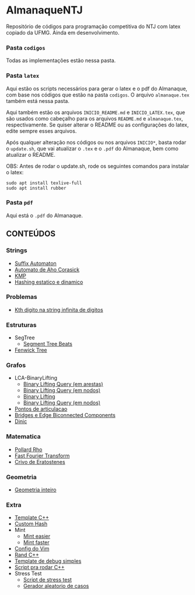 # AlmanaqueNTJ

Repositório de códigos para programação competitiva do NTJ com latex copiado da UFMG.
Ainda em desenvolvimento.

### Pasta `codigos`

Todas as implementações estão nessa pasta.

### Pasta `latex`

Aqui estão os scripts necessários para gerar o latex e o pdf do Almanaque, com base nos códigos que estão na pasta `codigos`. O arquivo `almanaque.tex` também está nessa pasta.

Aqui também estão os arquivos `INICIO_README.md` e `INICIO_LATEX.tex`, que são usados como cabeçalho para os arquivos `README.md` e `almanaque.tex`, respectivamente. Se quiser alterar o README ou as configurações do latex, edite sempre esses arquivos.

Após qualquer alteração nos códigos ou nos arquivos `INICIO*`, basta rodar o `update.sh`, que vai atualizar o `.tex` e o `.pdf` do Almanaque, bem como atualizar o README.

OBS: Antes de rodar o update.sh, rode os seguintes comandos para instalar o latex:

```
sudo apt install texlive-full
sudo apt install rubber
```

### Pasta `pdf`

Aqui está o `.pdf` do Almanaque.

## CONTEÚDOS


### Strings

- [Suffix Automaton](https://github.com/enzo200325/AlmanaqueNTJ/blob/master/%63%6F%64%69%67%6F%73/%53%74%72%69%6E%67%73/%73%75%66%66%69%78%61%75%74%6F%6D%61%74%6F%6E.%63%70%70)
- [Automato de Aho Corasick](https://github.com/enzo200325/AlmanaqueNTJ/blob/master/%63%6F%64%69%67%6F%73/%53%74%72%69%6E%67%73/%61%68%6F%63%6F%72%61%73%69%63%6B.%63%70%70)
- [KMP](https://github.com/enzo200325/AlmanaqueNTJ/blob/master/%63%6F%64%69%67%6F%73/%53%74%72%69%6E%67%73/%6B%6D%70.%63%70%70)
- [Hashing estatico e dinamico](https://github.com/enzo200325/AlmanaqueNTJ/blob/master/%63%6F%64%69%67%6F%73/%53%74%72%69%6E%67%73/%68%61%73%68%69%6E%67.%63%70%70)

### Problemas

- [Kth digito na string infinita de digitos](https://github.com/enzo200325/AlmanaqueNTJ/blob/master/%63%6F%64%69%67%6F%73/%50%72%6F%62%6C%65%6D%61%73/%69%6E%66%69%6E%69%74%65%5F%64%69%67%69%74%5F%73%74%72%69%6E%67.%63%70%70)

### Estruturas

- SegTree
	- [Segment Tree Beats](https://github.com/enzo200325/AlmanaqueNTJ/blob/master/%63%6F%64%69%67%6F%73/%45%73%74%72%75%74%75%72%61%73/%53%65%67%54%72%65%65/%73%65%67%62%65%61%74%73.%63%70%70)
- [Fenwick Tree](https://github.com/enzo200325/AlmanaqueNTJ/blob/master/%63%6F%64%69%67%6F%73/%45%73%74%72%75%74%75%72%61%73/%66%65%6E%77%69%63%6B.%63%70%70)

### Grafos

- LCA-BinaryLifting
	- [Binary Lifting Query (em arestas)](https://github.com/enzo200325/AlmanaqueNTJ/blob/master/%63%6F%64%69%67%6F%73/%47%72%61%66%6F%73/%4C%43%41%2D%42%69%6E%61%72%79%4C%69%66%74%69%6E%67/%62%69%6E%61%72%79%5F%6C%69%66%74%69%6E%67%5F%71%75%65%72%79%5F%61%72%65%73%74%61.%63%70%70)
	- [Binary Lifting Query (em nodos)](https://github.com/enzo200325/AlmanaqueNTJ/blob/master/%63%6F%64%69%67%6F%73/%47%72%61%66%6F%73/%4C%43%41%2D%42%69%6E%61%72%79%4C%69%66%74%69%6E%67/%62%69%6E%61%72%79%5F%6C%69%66%74%69%6E%67%5F%71%75%65%72%79%5F%6E%6F%64%6F.%63%70%70)
	- [Binary Lifting](https://github.com/enzo200325/AlmanaqueNTJ/blob/master/%63%6F%64%69%67%6F%73/%47%72%61%66%6F%73/%4C%43%41%2D%42%69%6E%61%72%79%4C%69%66%74%69%6E%67/%62%69%6E%61%72%79%5F%6C%69%66%74%69%6E%67%5F%6C%63%61.%63%70%70)
	- [Binary Lifting Query (em nodos)](https://github.com/enzo200325/AlmanaqueNTJ/blob/master/%63%6F%64%69%67%6F%73/%47%72%61%66%6F%73/%4C%43%41%2D%42%69%6E%61%72%79%4C%69%66%74%69%6E%67/%62%69%6E%61%72%79%5F%6C%69%66%74%69%6E%67%5F%71%75%65%72%79%5F%6E%6F%64%6F%32.%63%70%70)
- [Pontos de articulacao](https://github.com/enzo200325/AlmanaqueNTJ/blob/master/%63%6F%64%69%67%6F%73/%47%72%61%66%6F%73/%70%6F%6E%74%6F%73%5F%64%65%5F%61%72%74%69%63%75%6C%61%63%61%6F.%63%70%70)
- [Bridges e Edge Biconnected Components](https://github.com/enzo200325/AlmanaqueNTJ/blob/master/%63%6F%64%69%67%6F%73/%47%72%61%66%6F%73/%62%72%69%64%67%65%73.%63%70%70)
- [Dinic](https://github.com/enzo200325/AlmanaqueNTJ/blob/master/%63%6F%64%69%67%6F%73/%47%72%61%66%6F%73/%64%69%6E%69%63.%63%70%70)

### Matematica

- [Pollard Rho](https://github.com/enzo200325/AlmanaqueNTJ/blob/master/%63%6F%64%69%67%6F%73/%4D%61%74%65%6D%61%74%69%63%61/%70%6F%6C%6C%61%72%64%72%68%6F.%63%70%70)
- [Fast Fourier Transform](https://github.com/enzo200325/AlmanaqueNTJ/blob/master/%63%6F%64%69%67%6F%73/%4D%61%74%65%6D%61%74%69%63%61/%66%66%74.%63%70%70)
- [Crivo de Eratostenes](https://github.com/enzo200325/AlmanaqueNTJ/blob/master/%63%6F%64%69%67%6F%73/%4D%61%74%65%6D%61%74%69%63%61/%73%69%65%76%65.%63%70%70)

### Geometria

- [Geometria inteiro](https://github.com/enzo200325/AlmanaqueNTJ/blob/master/%63%6F%64%69%67%6F%73/%47%65%6F%6D%65%74%72%69%61/%67%65%6F%6D%65%74%72%69%61%49%6E%74.%63%70%70)

### Extra

- [Template C++](https://github.com/enzo200325/AlmanaqueNTJ/blob/master/%63%6F%64%69%67%6F%73/%45%78%74%72%61/%74%65%6D%70%6C%61%74%65.%63%70%70)
- [Custom Hash](https://github.com/enzo200325/AlmanaqueNTJ/blob/master/%63%6F%64%69%67%6F%73/%45%78%74%72%61/%63%75%73%74%6F%6D%5F%68%61%73%68.%63%70%70)
- Mint
	- [Mint easier](https://github.com/enzo200325/AlmanaqueNTJ/blob/master/%63%6F%64%69%67%6F%73/%45%78%74%72%61/%4D%69%6E%74/%6D%69%6E%74%5F%65%61%73%69%65%72.%63%70%70)
	- [Mint faster](https://github.com/enzo200325/AlmanaqueNTJ/blob/master/%63%6F%64%69%67%6F%73/%45%78%74%72%61/%4D%69%6E%74/%6D%69%6E%74%5F%66%61%73%74%65%72.%63%70%70)
- [Config do Vim](https://github.com/enzo200325/AlmanaqueNTJ/blob/master/%63%6F%64%69%67%6F%73/%45%78%74%72%61/%76%69%6D%72%63)
- [Rand C++](https://github.com/enzo200325/AlmanaqueNTJ/blob/master/%63%6F%64%69%67%6F%73/%45%78%74%72%61/%72%61%6E%64.%63%70%70)
- [Template de debug simples](https://github.com/enzo200325/AlmanaqueNTJ/blob/master/%63%6F%64%69%67%6F%73/%45%78%74%72%61/%64%65%62%75%67.%63%70%70)
- [Script pra rodar C++](https://github.com/enzo200325/AlmanaqueNTJ/blob/master/%63%6F%64%69%67%6F%73/%45%78%74%72%61/%72%75%6E)
- Stress Test
	- [Script de stress test](https://github.com/enzo200325/AlmanaqueNTJ/blob/master/%63%6F%64%69%67%6F%73/%45%78%74%72%61/%53%74%72%65%73%73%20%54%65%73%74/%73%74%72%65%73%73.%73%68)
	- [Gerador aleatorio de casos](https://github.com/enzo200325/AlmanaqueNTJ/blob/master/%63%6F%64%69%67%6F%73/%45%78%74%72%61/%53%74%72%65%73%73%20%54%65%73%74/%67%65%6E.%63%70%70)
